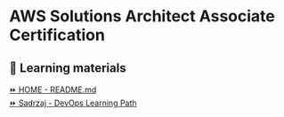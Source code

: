 # AWS Solutions Architect Associate Certification

## 📖 Learning materials



[:fast_forward: HOME - README.md](../../../README.md)  
[:fast_forward: Sadrzaj - DevOps Learning Path](../../../table-of-contents.md)  
